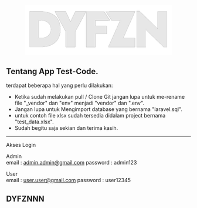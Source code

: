 <p align="center"><a href="https://laravel.com" target="_blank"><img src="dyfzn.png" width="400"></a></p>

## Tentang App Test-Code.

terdapat beberapa hal yang perlu dilakukan:

- Ketika sudah melakukan pull / Clone Git jangan lupa untuk me-rename file "_vendor" dan "env" menjadi "vendor" dan ".env".
- Jangan lupa untuk Mengimport database yang bernama "laravel.sql".
- untuk contoh file xlsx sudah tersedia didalam project bernama "test_data.xlsx".
- Sudah begitu saja sekian dan terima kasih.

-------------------------------------------
Akses Login

Admin<br> 
email    : admin.admin@gmail.com
password : admin123

User<br>
email    : user.user@gmail.com
password : user12345 


## DYFZNNN ##
